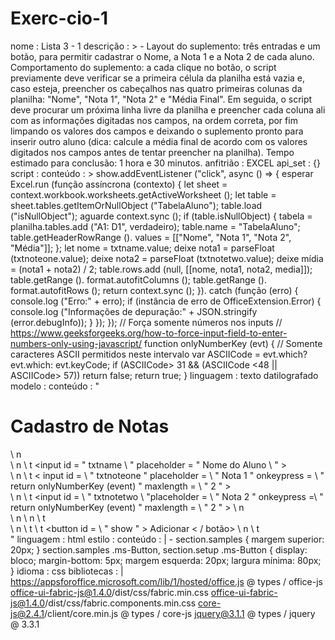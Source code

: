 # Exerc-cio-1
nome : Lista 3 - 1
descrição : > -
  Layout do suplemento: três entradas e um botão, para permitir cadastrar o Nome,
  a Nota 1 e a Nota 2 de cada aluno.
  Comportamento do suplemento: a cada clique no botão, o script previamente
  deve verificar se a primeira célula da planilha está vazia e, caso esteja,
  preencher os cabeçalhos nas quatro primeiras colunas da planilha: "Nome",
  "Nota 1", "Nota 2" e "Média Final". Em seguida, o script deve procurar um
  próxima linha livre da planilha e preencher cada coluna ali com as informações
  digitadas nos campos, na ordem correta, por fim limpando os valores dos campos
  e deixando o suplemento pronto para inserir outro aluno (dica: calcule a média
  final de acordo com os valores digitados nos campos antes de tentar preencher
  na planilha).
  Tempo estimado para conclusão: 1 hora e 30 minutos.
anfitrião : EXCEL
api_set : {}
script :
  conteúdo : >
    show.addEventListener ("click", async () => {
      esperar Excel.run (função assíncrona (contexto) {
        let sheet = context.workbook.worksheets.getActiveWorksheet ();
        let table = sheet.tables.getItemOrNullObject ("TabelaAluno");
        table.load ("isNullObject");
        aguarde context.sync ();
        if (table.isNullObject) {
          tabela = planilha.tables.add ("A1: D1", verdadeiro);
          table.name = "TabelaAluno";
          table.getHeaderRowRange (). values ​​= [["Nome", "Nota 1", "Nota 2", "Média"]];
        };
        let nome = txtname.value;
        deixe nota1 = parseFloat (txtnoteone.value);
        deixe nota2 = parseFloat (txtnotetwo.value);
        deixe mídia = (nota1 + nota2) / 2;
        table.rows.add (null, [[nome, nota1, nota2, media]]);
        table.getRange (). format.autofitColumns ();
        table.getRange (). format.autofitRows ();
        return context.sync ();
      }). catch (função (erro) {
        console.log ("Erro:" + erro);
        if (instância de erro de OfficeExtension.Error) {
          console.log ("Informações de depuração:" + JSON.stringify (error.debugInfo));
        }
      });
    });
    // Força somente números nos inputs
    //
    https://www.geeksforgeeks.org/how-to-force-input-field-to-enter-numbers-only-using-javascript/
    function onlyNumberKey (evt) {
      // Somente caracteres ASCII permitidos neste intervalo
      var ASCIICode = evt.which? evt.which: evt.keyCode;
      if (ASCIICode> 31 && (ASCIICode <48 || ASCIICode> 57)) return false;
      return true;
    }
  linguagem : texto datilografado
modelo :
  conteúdo : " <h1> Cadastro de Notas </h1> \ n <div> \ n \ t <input id = \" txtname \ " placeholder = \" Nome do Aluno \ " > </br> \ n \ t < input id = \ " txtnoteone \" placeholder = \ " Nota 1 \" onkeypress = \ " return onlyNumberKey (event) \" maxlength = \ " 2 \" > </br> \ n \ t <input id = \ " txtnotetwo \ "placeholder = \ " Nota 2 \" onkeypress =\ " return onlyNumberKey (event) \" maxlength = \ " 2 \" > \ n </div> \ n \ n \ t <div> \ n \ t \ t <button id = \ " show \" > Adicionar < / botão> \ n \ t </div> "
  linguagem : html
estilo :
  conteúdo : | -
    section.samples {
        margem superior: 20px;
    }
    section.samples .ms-Button, section.setup .ms-Button {
        display: bloco;
        margin-bottom: 5px;
        margem esquerda: 20px;
        largura mínima: 80px;
    }
  idioma : css
bibliotecas : |
  https://appsforoffice.microsoft.com/lib/1/hosted/office.js
  @ types / office-js
  office-ui-fabric-js@1.4.0/dist/css/fabric.min.css
  office-ui-fabric-js@1.4.0/dist/css/fabric.components.min.css
  core-js@2.4.1/client/core.min.js
  @ types / core-js
  jquery@3.1.1
  @ types / jquery @ 3.3.1
